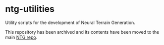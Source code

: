 # ntg-utilities
Utility scripts for the development of Neural Terrain Generation.

This repository has been archived and its contents have been moved to the main [NTG repo](https://github.com/hayden-donnelly/ntg).
